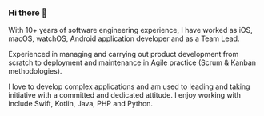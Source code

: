 ### Hi there 👋

<!--
**digitacs/digitacs** is a ✨ _special_ ✨ repository because its `README.md` (this file) appears on your GitHub profile.

Here are some ideas to get you started:

- 🔭 I’m currently working on ...
- 🌱 I’m currently learning ...
- 👯 I’m looking to collaborate on ...
- 🤔 I’m looking for help with ...
- 💬 Ask me about ...
- 📫 How to reach me: ...
- 😄 Pronouns: ...
- ⚡ Fun fact: ...
-->


With 10+ years of software engineering experience, I have worked as iOS, macOS, watchOS, Android application developer and as a Team Lead.

Experienced in managing and carrying out product development from scratch to deployment and maintenance in Agile practice (Scrum & Kanban methodologies).

I love to develop complex applications and am used to leading and taking initiative with a committed and dedicated attitude. I enjoy working with include Swift, Kotlin, Java, PHP and Python.
